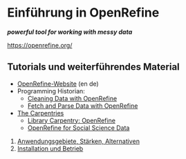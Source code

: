 # Einführung in OpenRefine

***powerful tool for working with messy data***

https://openrefine.org/


## Tutorials und weiterführendes Material

- [OpenRefine-Website](https://github.com/OpenRefine/OpenRefine/wiki/External-Resources#german) (en de)
- Programming Historian:
  - [Cleaning Data with OpenRefine](https://programminghistorian.org/en/lessons/cleaning-data-with-openrefine)
  - [Fetch and Parse Data with OpenRefine](https://programminghistorian.org/en/lessons/fetch-and-parse-data-with-openrefine)
- [The Carpentries](https://carpentries.org/lessons/)
  - [Library Carpentry: OpenRefine](https://librarycarpentry.github.io/lc-open-refine/)
  - [OpenRefine for Social Science Data ](https://datacarpentry.github.io/openrefine-socialsci/)


1. [Anwendungsgebiete, Stärken, Alternativen](anwendungsgebiete)
1. [Installation und Betrieb](betrieb)